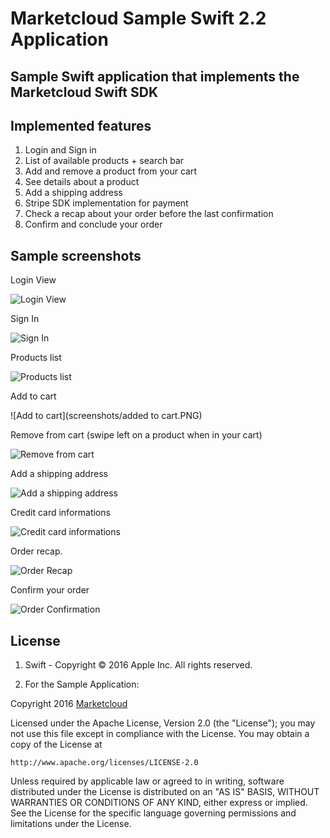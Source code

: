 # Marketcloud Sample Swift 2.2 Application

## Sample Swift application that implements the Marketcloud Swift SDK ##

## Implemented features ##

1. Login and Sign in
2. List of available products + search bar
3. Add and remove a product from your cart
4. See details about a product
5. Add a shipping address
6. Stripe SDK implementation for payment
7. Check a recap about your order before the last confirmation
8. Confirm and conclude your order

## Sample screenshots ##

Login View 

![Login View](screenshots/login.PNG)

Sign In

![Sign In](screenshots/registrazione.PNG)

Products list

![Products list](screenshots/products.PNG)

Add to cart

![Add to cart](screenshots/added to cart.PNG)

Remove from cart (swipe left on a product when in your cart)

![Remove from cart](screenshots/removeCart.PNG)

Add a shipping address

![Add a shipping address](screenshots/shipping.PNG)

Credit card informations

![Credit card informations](screenshots/creditCard.PNG)

Order recap.

![Order Recap](screenshots/recap.PNG)

Confirm your order

![Order Confirmation](screenshots/end.PNG)


## License ##

1. Swift - Copyright © 2016 Apple Inc. All rights reserved.

2. For the Sample Application:

Copyright 2016 [Marketcloud](http://www.marketcloud.it)

Licensed under the Apache License, Version 2.0 (the "License");
you may not use this file except in compliance with the License.
You may obtain a copy of the License at

    http://www.apache.org/licenses/LICENSE-2.0

Unless required by applicable law or agreed to in writing, software
distributed under the License is distributed on an "AS IS" BASIS,
WITHOUT WARRANTIES OR CONDITIONS OF ANY KIND, either express or implied.
See the License for the specific language governing permissions and
limitations under the License.

